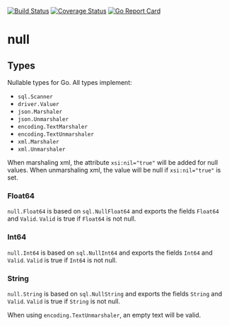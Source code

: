 [![Build Status](https://travis-ci.org/danilobuerger/null.svg?branch=master)](https://travis-ci.org/danilobuerger/null) [![Coverage Status](https://coveralls.io/repos/github/danilobuerger/null/badge.svg?branch=master)](https://coveralls.io/github/danilobuerger/null?branch=master) [![Go Report Card](https://goreportcard.com/badge/github.com/danilobuerger/null)](https://goreportcard.com/report/github.com/danilobuerger/null)

# null

## Types

Nullable types for Go. All types implement:

* `sql.Scanner`
* `driver.Valuer`
* `json.Marshaler`
* `json.Unmarshaler`
* `encoding.TextMarshaler`
* `encoding.TextUnmarshaler`
* `xml.Marshaler`
* `xml.Unmarshaler`

When marshaling xml, the attribute `xsi:nil="true"` will be added for null values.
When unmarshaling xml, the value will be null if `xsi:nil="true"` is set.

### Float64

`null.Float64` is based on `sql.NullFloat64` and exports the fields `Float64` and `Valid`.
`Valid` is true if `Float64` is not null.

### Int64

`null.Int64` is based on `sql.NullInt64` and exports the fields `Int64` and `Valid`.
`Valid` is true if `Int64` is not null.

### String

`null.String` is based on `sql.NullString` and exports the fields `String` and `Valid`.
`Valid` is true if `String` is not null.

When using `encoding.TextUnmarshaler`, an empty text will be valid.
